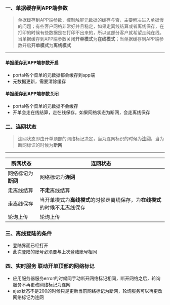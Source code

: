 ### 一、单据缓存到APP端参数
> 单据缓存到APP端参数，控制触屏元数据的缓存与否，主要解决进入单据慢的问题；有些客户网络非常好并且稳定，如果走离线结算或者离线保存，在打印的时候有些数据是在打印不出来的，所以这部分客户就希望走纯在线。当单据缓存到APP端参数关闭**开单模式**为**在线模式**；当单据缓存到APP端参数开启**开单模式**为**离线模式**
---
#### 单据缓存到APP端参数开启
- portal各个菜单的元数据都会缓存到app端
- 元数据更新，需要清除缓存

#### 单据缓存到APP端参数关闭
- portal各个菜单的元数据不会缓存
- 开单会走在线结算，走在线保存。如果网络状态为断网，会走离线保存

### 二、连网状态
> 连网状态即由开单顶部的网络标记决定，当为连网标识的时候为**连网**，当为断网标识的时候为**断网**
---
|**断网状态**|**连网状态**|
|-----------|----------|
|网络标记为**断网**|网络标记为**连网**|
|走离线结算|**不走**离线结算|
|走离线保存|当开单模式为**离线模式**的时候走离线保存，为**在线模式**的时候不走离线保存|
|轮询上传|轮询上传|

### 三、离线登陆的条件
- 登陆界面已经打开
- 此次登陆的账号必须要与上次登陆账号相同

### 四、实时服务 联动开单顶部的网络标记
- 应用服务器服务error的时候同手动断开网络标记相同，断开网络之后，轮询服务不再更改网络标记为连网
- ajax状态不是200的时候只是更新当前网络标记为断网，轮询服务可以再更改网络标记为连网
